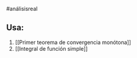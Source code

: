 #análisisreal 

## Usa:
1. [[Primer teorema de convergencia monótona]]
2. [[Integral de función simple]]